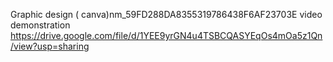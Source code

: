Graphic design ( canva)nm_59FD288DA8355319786438F6AF23703E
video demonstration https://drive.google.com/file/d/1YEE9yrGN4u4TSBCQASYEqOs4mOa5z1Qn/view?usp=sharing
